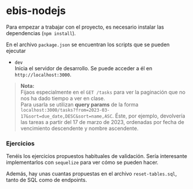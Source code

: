 # ebis-nodejs

Para empezar a trabajar con el proyecto, es necesario instalar las dependencias (`npm install`).

En el archivo `package.json` se encuentran los scripts que se pueden ejecutar
* `dev`  
  Inicia el servidor de desarrollo. Se puede acceder a él en `http://localhost:3000`.

> **Nota:**  
> Fijaos especialmente en el `GET /tasks` para ver la paginación que no nos ha dado tiempo a ver en clase.  
> Para usarla se utilizan **query params** de la forma `localhost:3000/tasks?from=2023-03-17&sort=due_date,DESC&sort=name,ASC`. Éste, por ejemplo, devolvería las tareas a partir del 17 de marzo de 2023, ordenadas por fecha de vencimiento descendente y nombre ascendente.

### Ejercicios
Tenéis los ejercicios propuestos habituales de validación. Sería interesante implementarlos con `sequelize` para ver cómo se pueden hacer.

Además, hay unas cuantas propuestas en el archivo `reset-tables.sql`, tanto de SQL como de endpoints.
